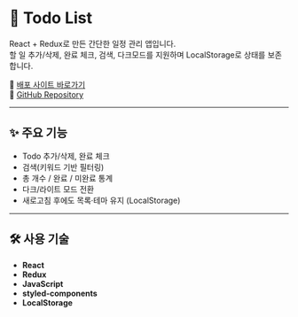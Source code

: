 # 📝 Todo List

React + Redux로 만든 간단한 일정 관리 앱입니다.  
할 일 추가/삭제, 완료 체크, 검색, 다크모드를 지원하며 LocalStorage로 상태를 보존합니다.

🔗 [배포 사이트 바로가기](https://my-todolist-check.netlify.app/)  
📂 [GitHub Repository](https://github.com/yj901/todo-list)

---

## ✨ 주요 기능

- Todo 추가/삭제, 완료 체크
- 검색(키워드 기반 필터링)
- 총 개수 / 완료 / 미완료 통계
- 다크/라이트 모드 전환
- 새로고침 후에도 목록·테마 유지 (LocalStorage)

---

## 🛠️ 사용 기술

- **React**
- **Redux**
- **JavaScript**
- **styled-components**
- **LocalStorage**

